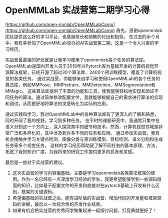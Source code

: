 # OpenMMLab 实战营第二期学习心得
[https://github.com/open-mmlab/OpenMMLabCamp](https://github.com/open-mmlab/OpenMMLabCamp)
首先，感谢openmmlab团队提供这么好的学习平台，也感谢班长和助教的付出和指导。
在过去的半个月中，我有幸参加了OpenMMLab举办的AI实战营第二期，这是一个令人兴奋的学习经历。

实战营最直接的好处就是让我学习使用了openmmlab各个任务的算法库。
OpenMMLab是国内开发人员于2018年以Pytorch库为基础开发的计算机视觉开源算法框架，已经开源了超过30个算法库、2400个预训练模型，覆盖了计算机视觉的各类任务。
通过实战营，你能够亲自学习和使用OpenMMLab的各个任务的算法库，例如MMPose、MMPretrain、MMDetection、MMSegmentation和MMagic。
这些算法库提供了丰富的功能和工具，使我能够轻松地实现和验证不同任务的算法。通过简单修改配置文件，我就能够根据自己的需求进行算法的实现和调试，从而更好地将算法的灵感转化为实际的应用。

通过实践和学习，我对OpenMMLab中的各种算法库有了更深入的了解和熟悉，同时开阔了我的视野，学习到多种任务。
在平时的课题研究中，我通常只集中在语义分割这一个方向上，深入探究其中的细节和技术。然而，计算机视觉领域是非常广泛和多样化的，其中涉及到许多不同的任务和应用。
通过参加实战营，我有机会接触并学习关键点检测、图像分类与预训练模型、目标检测、语义分割和生成任务等多个视觉任务。
这样的学习经历帮助我了解不同任务的基本原理、方法，拓宽了我的知识广度，为我将来的研究工作提供更多的启发和灵感。


最后是一些对于实战营的建议。
1. 这次实战营的学习内容偏基础，主要是学习openmmlab各类算法框架的使用。作为一名已经有一点深度学习经验的学生，我更希望能够学到一些源码层面的知识，比如基于配置文件的开发和直接对在pytorch基础上开发有什么区别，框架的关键源码。
2. 希望偏基础的实战营之后，能有进阶版的实战营，增加代码的开发量和框架源码的讲解，最后以一次综合性的开发作业结束。
3. 如果有机会把实战营的优秀同学聚集起来一起探讨问题，打竞赛就更好了！

